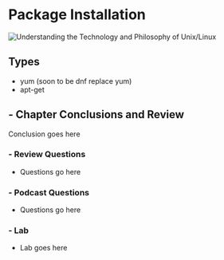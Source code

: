 # Package Installation
![Understanding the Technology and Philosophy of Unix/Linux](http://imgs.xkcd.com/comics/2038.png "Understanding the Technology and Philosophy of Unix/Linux")

## Types

  * yum (soon to be dnf replace yum)
  * apt-get 

## - Chapter Conclusions and Review

  Conclusion goes here

### - Review Questions

  * Questions go here

### - Podcast Questions

 * Questions go here

### - Lab

 * Lab goes here 
